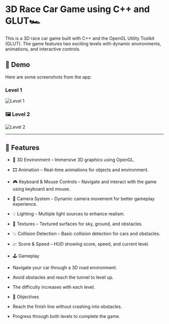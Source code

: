#  3D Race Car Game using C++ and GLUT🏎️
This is a 3D race car game built with C++ and the OpenGL Utility Toolkit (GLUT). The game features two exciting levels with dynamic environments, animations, and interactive controls.

## 📸 Demo

Here are some screenshots from the app:

###  Level 1
![Level 1]([https://github.com/MohammedAdel110/fast-and-furious/blob/main/Screen%20Shot/level1.jpg?raw=true](https://github.com/MohamedEhab17/Race-Car-Computer-Graphic/blob/master/fast-and-furious-main/Screen%20Shot/level1.jpg?raw=true))

### 🖼 Level 2
![Level 2]([https://github.com/MohammedAdel110/fast-and-furious/blob/main/Screen%20Shot/level2.png?raw=true](https://github.com/MohamedEhab17/Race-Car-Computer-Graphic/blob/master/fast-and-furious-main/Screen%20Shot/level2.png?raw=true))

---
## 🚀 Features
- 🌌 3D Environment – Immersive 3D graphics using OpenGL.

- 🎞️ Animation – Real-time animations for objects and environment.

- 🎮 Keyboard & Mouse Controls – Navigate and interact with the game using keyboard and mouse.

- 🎥 Camera System – Dynamic camera movement for better gameplay experience.

- 💡 Lighting – Multiple light sources to enhance realism.

- 🧵 Textures – Textured surfaces for sky, ground, and obstacles.

- 💥 Collision Detection – Basic collision detection for cars and obstacles.

- 📈 Score & Speed – HUD showing score, speed, and current level.

- 🕹️ Gameplay
- Navigate your car through a 3D road environment.

- Avoid obstacles and reach the tunnel to level up.

- The difficulty increases with each level.

- 🎯 Objectives
- Reach the finish line without crashing into obstacles.

- Progress through both levels to complete the game.
